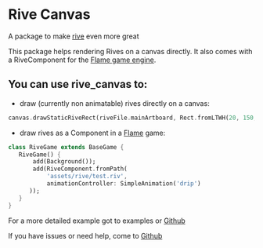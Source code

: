# Rive Canvas

A package to make [rive](https://pub.dev/packages/rive) even more great

This package helps rendering Rives on a canvas directly.
It also comes with a RiveComponent for the [Flame game engine](https://pub.dev/packages/flame).

## You can use rive_canvas to:
 
 * draw (currently non animatable) rives directly on a canvas:
 ```dart
canvas.drawStaticRiveRect(riveFile.mainArtboard, Rect.fromLTWH(20, 150, 50, 50));
 ```
 * draw rives as a Component in a [Flame](https://pub.dev/packages/flame) game:
 ```dart
class RiveGame extends BaseGame {
    RiveGame() {
        add(Background());
        add(RiveComponent.fromPath(
            'assets/rive/test.riv', 
            animationController: SimpleAnimation('drip')
       ));
    }
}
 ```
For a more detailed example got to examples or [Github](https://github.com/brachy84/rive_canvas/blob/master/example/lib/rive_component_example.dart) 
  
If you have issues or need help, come to [Github](https://github.com/brachy84/rive_canvas)
